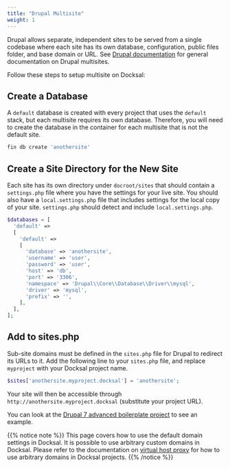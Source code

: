 ```yaml
---
title: "Drupal Multisite"
weight: 1
---
```


Drupal allows separate, independent sites to be served from a single codebase where each site has its own 
database, configuration, public files folder, and base domain or URL. See [Drupal documentation](https://www.drupal.org/docs/8/multisite) 
for general documentation on Drupal multisites.

Follow these steps to setup multisite on Docksal:

## Create a Database

A `default` database is created with every project that uses the `default` stack, but each multisite requires its own database.
Therefore, you will need to create the database in the container for each multisite that is not the default site.

```bash
fin db create 'anothersite'
```

## Create a Site Directory for the New Site

Each site has its own directory under `docroot/sites` that should contain a `settings.php` file where you have the settings 
for your live site. You should also have a `local.settings.php` file that includes settings for the local copy of your
site. `settings.php` should detect and include `local.settings.php`.

```php
$databases = [
  'default' =>
  [
    'default' =>
    [
      'database' => 'anothersite',
      'username' => 'user',
      'password' => 'user',
      'host' => 'db',
      'port' => '3306',
      'namespace' => 'Drupal\\Core\\Database\\Driver\\mysql',
      'driver' => 'mysql',
      'prefix' => '',
    ],
  ],
];
```

## Add to sites.php

Sub-site domains must be defined in the `sites.php` file for Drupal to redirect its URLs to it. Add the following line
to your `sites.php` file, and replace `myproject` with your Docksal project name.

```php
$sites['anothersite.myproject.docksal'] = 'anothersite';
```
Your site will then be accessible through `http://anothersite.myproject.docksal` (substitute your project URL).

You can look at the [Drupal 7 advanced boilerplate project](https://github.com/docksal/boilerplate-drupal7-advanced) to see an example.

{{% notice note %}}
This page covers how to use the default domain settings in Docksal. It is possible to use arbitrary custom 
domains in Docksal. Please refer to the documentation on [virtual host proxy](/core/system-vhost-proxy/#using-arbitrary-custom-domains)
for how to use arbitrary domains in Docksal projects.
{{% /notice %}}
